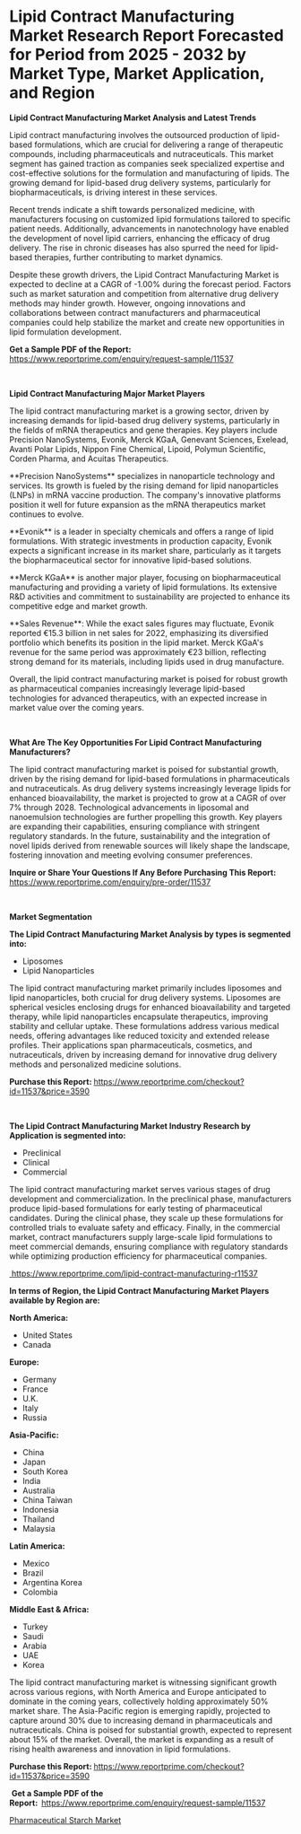 <p><h1>Lipid Contract Manufacturing Market Research Report Forecasted for Period from 2025 -  2032 by Market Type, Market Application, and Region</h1></p><p><strong>Lipid Contract Manufacturing Market Analysis and Latest Trends</strong></p>
<p><p>Lipid contract manufacturing involves the outsourced production of lipid-based formulations, which are crucial for delivering a range of therapeutic compounds, including pharmaceuticals and nutraceuticals. This market segment has gained traction as companies seek specialized expertise and cost-effective solutions for the formulation and manufacturing of lipids. The growing demand for lipid-based drug delivery systems, particularly for biopharmaceuticals, is driving interest in these services.</p><p>Recent trends indicate a shift towards personalized medicine, with manufacturers focusing on customized lipid formulations tailored to specific patient needs. Additionally, advancements in nanotechnology have enabled the development of novel lipid carriers, enhancing the efficacy of drug delivery. The rise in chronic diseases has also spurred the need for lipid-based therapies, further contributing to market dynamics.</p><p>Despite these growth drivers, the Lipid Contract Manufacturing Market is expected to decline at a CAGR of -1.00% during the forecast period. Factors such as market saturation and competition from alternative drug delivery methods may hinder growth. However, ongoing innovations and collaborations between contract manufacturers and pharmaceutical companies could help stabilize the market and create new opportunities in lipid formulation development.</p></p>
<p><strong>Get a Sample PDF of the Report:&nbsp;</strong> <a href="https://www.reportprime.com/enquiry/request-sample/11537?utm_campaign=3558&utm_medium=2&utm_source=Github&utm_content=ia&utm_term=20032025&utm_id=lipid-contract-manufacturing">https://www.reportprime.com/enquiry/request-sample/11537</a></p>
<p>&nbsp;</p>
<p><strong>Lipid Contract Manufacturing Major Market Players</strong></p>
<p><p>The lipid contract manufacturing market is a growing sector, driven by increasing demands for lipid-based drug delivery systems, particularly in the fields of mRNA therapeutics and gene therapies. Key players include Precision NanoSystems, Evonik, Merck KGaA, Genevant Sciences, Exelead, Avanti Polar Lipids, Nippon Fine Chemical, Lipoid, Polymun Scientific, Corden Pharma, and Acuitas Therapeutics.</p><p>**Precision NanoSystems** specializes in nanoparticle technology and services. Its growth is fueled by the rising demand for lipid nanoparticles (LNPs) in mRNA vaccine production. The company's innovative platforms position it well for future expansion as the mRNA therapeutics market continues to evolve. </p><p>**Evonik** is a leader in specialty chemicals and offers a range of lipid formulations. With strategic investments in production capacity, Evonik expects a significant increase in its market share, particularly as it targets the biopharmaceutical sector for innovative lipid-based solutions. </p><p>**Merck KGaA** is another major player, focusing on biopharmaceutical manufacturing and providing a variety of lipid formulations. Its extensive R&D activities and commitment to sustainability are projected to enhance its competitive edge and market growth.</p><p>**Sales Revenue**: While the exact sales figures may fluctuate, Evonik reported €15.3 billion in net sales for 2022, emphasizing its diversified portfolio which benefits its position in the lipid market. Merck KGaA's revenue for the same period was approximately €23 billion, reflecting strong demand for its materials, including lipids used in drug manufacture.</p><p>Overall, the lipid contract manufacturing market is poised for robust growth as pharmaceutical companies increasingly leverage lipid-based technologies for advanced therapeutics, with an expected increase in market value over the coming years.</p></p>
<p>&nbsp;</p>
<p><strong>What Are The Key Opportunities For Lipid Contract Manufacturing Manufacturers?</strong></p>
<p><p>The lipid contract manufacturing market is poised for substantial growth, driven by the rising demand for lipid-based formulations in pharmaceuticals and nutraceuticals. As drug delivery systems increasingly leverage lipids for enhanced bioavailability, the market is projected to grow at a CAGR of over 7% through 2028. Technological advancements in liposomal and nanoemulsion technologies are further propelling this growth. Key players are expanding their capabilities, ensuring compliance with stringent regulatory standards. In the future, sustainability and the integration of novel lipids derived from renewable sources will likely shape the landscape, fostering innovation and meeting evolving consumer preferences.</p></p>
<p><strong>Inquire or Share Your Questions If Any Before Purchasing This Report:</strong> <a href="https://www.reportprime.com/enquiry/pre-order/11537?utm_campaign=3558&utm_medium=2&utm_source=Github&utm_content=ia&utm_term=20032025&utm_id=lipid-contract-manufacturing">https://www.reportprime.com/enquiry/pre-order/11537</a></p>
<p>&nbsp;</p>
<p><strong>Market Segmentation</strong></p>
<p><strong>The Lipid Contract Manufacturing Market Analysis by types is segmented into:</strong></p>
<p><ul><li>Liposomes</li><li>Lipid Nanoparticles</li></ul></p>
<p><p>The lipid contract manufacturing market primarily includes liposomes and lipid nanoparticles, both crucial for drug delivery systems. Liposomes are spherical vesicles enclosing drugs for enhanced bioavailability and targeted therapy, while lipid nanoparticles encapsulate therapeutics, improving stability and cellular uptake. These formulations address various medical needs, offering advantages like reduced toxicity and extended release profiles. Their applications span pharmaceuticals, cosmetics, and nutraceuticals, driven by increasing demand for innovative drug delivery methods and personalized medicine solutions.</p></p>
<p><strong>Purchase this Report:&nbsp;</strong><a href="https://www.reportprime.com/checkout?id=11537&price=3590&utm_campaign=3558&utm_medium=2&utm_source=Github&utm_content=ia&utm_term=20032025&utm_id=lipid-contract-manufacturing">https://www.reportprime.com/checkout?id=11537&price=3590</a></p>
<p>&nbsp;</p>
<p><strong>The Lipid Contract Manufacturing Market Industry Research by Application is segmented into:</strong></p>
<p><ul><li>Preclinical</li><li>Clinical</li><li>Commercial</li></ul></p>
<p><p>The lipid contract manufacturing market serves various stages of drug development and commercialization. In the preclinical phase, manufacturers produce lipid-based formulations for early testing of pharmaceutical candidates. During the clinical phase, they scale up these formulations for controlled trials to evaluate safety and efficacy. Finally, in the commercial market, contract manufacturers supply large-scale lipid formulations to meet commercial demands, ensuring compliance with regulatory standards while optimizing production efficiency for pharmaceutical companies.</p></p>
<p><a href="https://www.reportprime.com/lipid-contract-manufacturing-r11537?utm_campaign=3558&utm_medium=2&utm_source=Github&utm_content=ia&utm_term=20032025&utm_id=lipid-contract-manufacturing">&nbsp;https://www.reportprime.com/lipid-contract-manufacturing-r11537</a></p>
<p><strong>In terms of Region, the Lipid Contract Manufacturing Market Players available by Region are:</strong></p>
<p>
    <p> <strong> North America: </strong>
        <ul>
            <li>United States</li>
            <li>Canada</li>
        </ul>
        </p> 
    <p> <strong> Europe: </strong>
        <ul>
            <li>Germany</li>
            <li>France</li>
            <li>U.K.</li>
            <li>Italy</li>
            <li>Russia</li>
        </ul>
        </p> 
    <p> <strong> Asia-Pacific: </strong>
        <ul>
            <li>China</li>
            <li>Japan</li>
            <li>South Korea</li>
            <li>India</li>
            <li>Australia</li>
            <li>China Taiwan</li>
            <li>Indonesia</li>
            <li>Thailand</li>
            <li>Malaysia</li>
        </ul>
        </p> 
    <p> <strong> Latin America: </strong>
        <ul>
            <li>Mexico</li>
            <li>Brazil</li>
            <li>Argentina Korea</li>
            <li>Colombia</li>
        </ul>
        </p> 
    <p> <strong> Middle East & Africa: </strong>
        <ul>
            <li>Turkey</li>
            <li>Saudi</li>
            <li>Arabia</li>
            <li>UAE</li>
            <li>Korea</li>
        </ul>
    </p>
    </p>
<p><p>The lipid contract manufacturing market is witnessing significant growth across various regions, with North America and Europe anticipated to dominate in the coming years, collectively holding approximately 50% market share. The Asia-Pacific region is emerging rapidly, projected to capture around 30% due to increasing demand in pharmaceuticals and nutraceuticals. China is poised for substantial growth, expected to represent about 15% of the market. Overall, the market is expanding as a result of rising health awareness and innovation in lipid formulations.</p></p>
<p><strong>Purchase this Report: </strong><a href="https://www.reportprime.com/checkout?id=11537&price=3590&utm_campaign=3558&utm_medium=2&utm_source=Github&utm_content=ia&utm_term=20032025&utm_id=lipid-contract-manufacturing">https://www.reportprime.com/checkout?id=11537&price=3590</a></p>
<p>&nbsp;<strong>Get a Sample PDF of the Report:&nbsp;&nbsp;</strong><a href="https://www.reportprime.com/enquiry/request-sample/11537?utm_campaign=3558&utm_medium=2&utm_source=Github&utm_content=ia&utm_term=20032025&utm_id=lipid-contract-manufacturing">https://www.reportprime.com/enquiry/request-sample/11537</a></p>
<p><strong></strong></p>
<p><p><a href="https://github.com/wwwkeltoum/Market-Research-Report-List-5/blob/main/pharmaceutical-starch-market.md?utm_campaign=3558&utm_medium=2&utm_source=Github&utm_content=ia&utm_term=20032025&utm_id=lipid-contract-manufacturing">Pharmaceutical Starch Market</a></p></p>